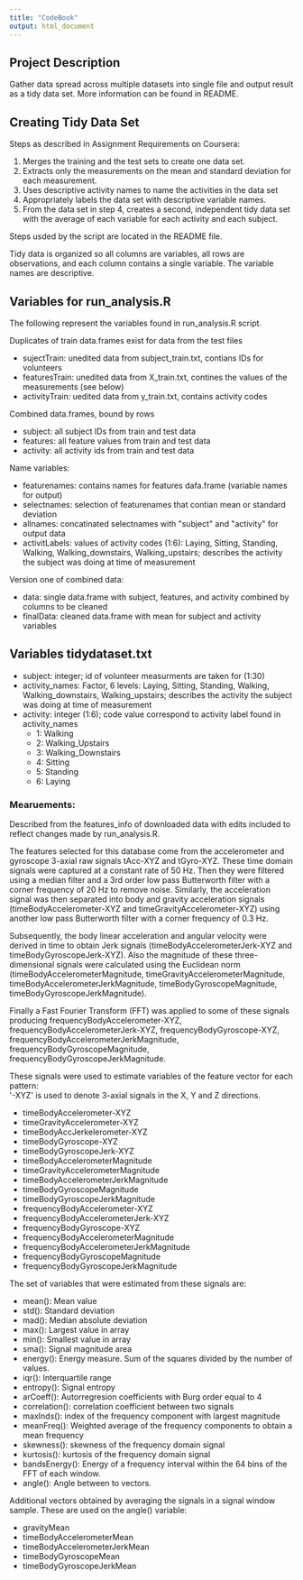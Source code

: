 ```yaml
---
title: "CodeBook"
output: html_document
---
```


## Project Description

Gather data spread across multiple datasets into single file and output result as a tidy data set.  More information can be found in README.

## Creating Tidy Data Set

Steps as described in Assignment Requirements on Coursera:

1. Merges the training and the test sets to create one data set.
2. Extracts only the measurements on the mean and standard deviation for each measurement. 
3. Uses descriptive activity names to name the activities in the data set
4. Appropriately labels the data set with descriptive variable names. 
5. From the data set in step 4, creates a second, independent tidy data set with the average of each variable for each activity and each subject.

Steps usded by the script are located in the README file.

Tidy data is organized so all columns are variables, all rows are observations, and each column contains a single variable.  The variable names are descriptive.

## Variables for run_analysis.R

The following represent the variables found in run_analysis.R script.

Duplicates of train data.frames exist for data from the test files
* sujectTrain: unedited data from subject_train.txt, contians IDs for volunteers
* featuresTrain: unedited data from X_train.txt, contines the values of the measurements (see below)
* activityTrain: uedited data from y_train.txt, contains activity codes

Combined data.frames, bound by rows
* subject: all subject IDs from train and test data
* features: all feature values from train and test data
* activity: all activity ids from train and test data

Name variables:
* featurenames: contains names for features dafa.frame (variable names for output)
* selectnames: selection of featurenames that contian mean or standard deviation
* allnames: concatinated selectnames with "subject" and "activity" for output data
* activitLabels: values of activity codes (1:6): Laying, Sitting, Standing, Walking, Walking_downstairs, Walking_upstairs; describes the activity the subject was doing at time of measurement

Version one of combined data:
* data: single data.frame with subject, features, and activity combined by columns to be cleaned
* finalData: cleaned data.frame with mean for subject and activity variables


## Variables tidydataset.txt

* subject: integer; id of volunteer measurments are taken for (1:30)
* activity_names: Factor, 6 levels: Laying, Sitting, Standing, Walking, Walking_downstairs, Walking_upstairs; describes the activity the subject was doing at time of measurement
* activity: integer (1:6); code value correspond to activity label found in activity_names
    + 1: Walking
    + 2: Walking_Upstairs
    + 3: Walking_Downstairs
    + 4: Sitting
    + 5: Standing
    + 6: Laying

### Mearuements:

Described from the features_info of downloaded data with edits included to reflect changes made by run_analysis.R.

The features selected for this database come from the accelerometer and gyroscope 3-axial raw signals tAcc-XYZ and tGyro-XYZ. These time domain signals were captured at a constant rate of 50 Hz. Then they were filtered using a median filter and a 3rd order low pass Butterworth filter with a corner frequency of 20 Hz to remove noise. Similarly, the acceleration signal was then separated into body and gravity acceleration signals (timeBodyAccelerometer-XYZ and timeGravityAccelerometer-XYZ) using another low pass Butterworth filter with a corner frequency of 0.3 Hz. 

Subsequently, the body linear acceleration and angular velocity were derived in time to obtain Jerk signals (timeBodyAccelerometerJerk-XYZ and timeBodyGyroscopeJerk-XYZ). Also the magnitude of these three-dimensional signals were calculated using the Euclidean norm (timeBodyAccelerometerMagnitude, timeGravityAccelerometerMagnitude, timeBodyAccelerometerJerkMagnitude, timeBodyGyroscopeMagnitude, timeBodyGyroscopeJerkMagnitude). 

Finally a Fast Fourier Transform (FFT) was applied to some of these signals producing frequencyBodyAccelerometer-XYZ, frequencyBodyAccelerometerJerk-XYZ, frequencyBodyGyroscope-XYZ, frequencyBodyAccelerometerJerkMagnitude, frequencyBodyGyroscopeMagnitude, frequencyBodyGyroscopeJerkMagnitude. 

These signals were used to estimate variables of the feature vector for each pattern:  
'-XYZ' is used to denote 3-axial signals in the X, Y and Z directions.

* timeBodyAccelerometer-XYZ
* timeGravityAccelerometer-XYZ
* timeBodyAccJerkelerometer-XYZ
* timeBodyGyroscope-XYZ
* timeBodyGyroscopeJerk-XYZ
* timeBodyAccelerometerMagnitude
* timeGravityAccelerometerMagnitude
* timeBodyAccelerometerJerkMagnitude
* timeBodyGyroscopeMagnitude
* timeBodyGyroscopeJerkMagnitude
* frequencyBodyAccelerometer-XYZ
* frequencyBodyAccelerometerJerk-XYZ
* frequencyBodyGyroscope-XYZ
* frequencyBodyAccelerometerMagnitude
* frequencyBodyAccelerometerJerkMagnitude
* frequencyBodyGyroscopeMagnitude
* frequencyBodyGyroscopeJerkMagnitude

The set of variables that were estimated from these signals are: 

* mean(): Mean value
* std(): Standard deviation
* mad(): Median absolute deviation 
* max(): Largest value in array
* min(): Smallest value in array
* sma(): Signal magnitude area
* energy(): Energy measure. Sum of the squares divided by the number of values. 
* iqr(): Interquartile range 
* entropy(): Signal entropy
* arCoeff(): Autorregresion coefficients with Burg order equal to 4
* correlation(): correlation coefficient between two signals
* maxInds(): index of the frequency component with largest magnitude
* meanFreq(): Weighted average of the frequency components to obtain a mean frequency
* skewness(): skewness of the frequency domain signal 
* kurtosis(): kurtosis of the frequency domain signal 
* bandsEnergy(): Energy of a frequency interval within the 64 bins of the FFT of each window.
* angle(): Angle between to vectors.

Additional vectors obtained by averaging the signals in a signal window sample. These are used on the angle() variable:

* gravityMean
* timeBodyAccelerometerMean
* timeBodyAccelerometerJerkMean
* timeBodyGyroscopeMean
* timeBodyGyroscopeJerkMean